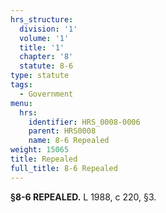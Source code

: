 ```yaml
---
hrs_structure:
  division: '1'
  volume: '1'
  title: '1'
  chapter: '8'
  statute: 8-6
type: statute
tags:
  - Government
menu:
  hrs:
    identifier: HRS_0008-0006
    parent: HRS0008
    name: 8-6 Repealed
weight: 15065
title: Repealed
full_title: 8-6 Repealed
---
```

**§8-6 REPEALED.** L 1988, c 220, §3.